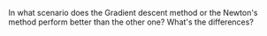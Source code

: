 In what scenario does the Gradient descent method or the Newton's method perform better than the other one? What's the differences?